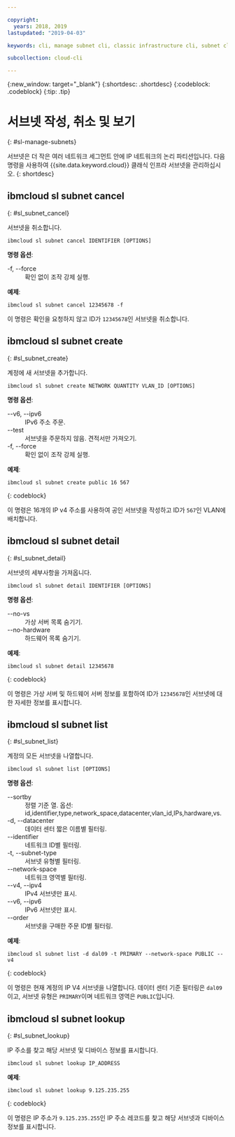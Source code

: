 ```yaml
---

copyright:
  years: 2018, 2019
lastupdated: "2019-04-03"

keywords: cli, manage subnet cli, classic infrastructure cli, subnet cli, ibmcloud sl subnet, subnet cli, newtork cli

subcollection: cloud-cli

---
```


{:new_window: target="_blank"}
{:shortdesc: .shortdesc}
{:codeblock: .codeblock}
{:tip: .tip}

# 서브넷 작성, 취소 및 보기
{: #sl-manage-subnets}

서브넷은 더 작은 여러 네트워크 세그먼트 안에 IP 네트워크의 논리 파티션입니다. 다음 명령을 사용하여 {{site.data.keyword.cloud}} 클래식 인프라 서브넷을 관리하십시오.
{: shortdesc}

## ibmcloud sl subnet cancel
{: #sl_subnet_cancel}

서브넷을 취소합니다.
```
ibmcloud sl subnet cancel IDENTIFIER [OPTIONS]
```

<strong>명령 옵션</strong>:
<dl>
<dt>-f, --force</dt>
<dd>확인 없이 조작 강제 실행.</dd>
</dl>

**예제**:
```
ibmcloud sl subnet cancel 12345678 -f
```
이 명령은 확인을 요청하지 않고 ID가 `12345678`인 서브넷을 취소합니다.

## ibmcloud sl subnet create
{: #sl_subnet_create}

계정에 새 서브넷을 추가합니다.
```
ibmcloud sl subnet create NETWORK QUANTITY VLAN_ID [OPTIONS]
```

<strong>명령 옵션</strong>:
<dl>
<dt>--v6, --ipv6</dt>
<dd>IPv6 주소 주문.</dd>
<dt>--test</dt>
<dd>서브넷을 주문하지 않음. 견적서만 가져오기.</dd>
<dt>-f, --force</dt>
<dd>확인 없이 조작 강제 실행.</dd>
</dl>

**예제**:
```
ibmcloud sl subnet create public 16 567
```
{: codeblock}

이 명령은 16개의 IP v4 주소를 사용하여 공인 서브넷을 작성하고 ID가 `567`인 VLAN에 배치합니다.

## ibmcloud sl subnet detail
{: #sl_subnet_detail}

서브넷의 세부사항을 가져옵니다.
```
ibmcloud sl subnet detail IDENTIFIER [OPTIONS]
```

<strong>명령 옵션</strong>:
<dl>
<dt>--no-vs</dt>
<dd>가상 서버 목록 숨기기.</dd>
<dt>--no-hardware</dt>
<dd>하드웨어 목록 숨기기.</dd>
</dl>

**예제**:
```
ibmcloud sl subnet detail 12345678
```
{: codeblock}

이 명령은 가상 서버 및 하드웨어 서버 정보를 포함하여 ID가 `12345678`인 서브넷에 대한 자세한 정보를 표시합니다.

## ibmcloud sl subnet list
{: #sl_subnet_list}

계정의 모든 서브넷을 나열합니다.
```
ibmcloud sl subnet list [OPTIONS]
```

<strong>명령 옵션</strong>:
<dl>
<dt>--sortby</dt>
<dd>정렬 기준 열. 옵션: id,identifier,type,network_space,datacenter,vlan_id,IPs,hardware,vs.</dd>
<dt>-d, --datacenter</dt>
<dd>데이터 센터 짧은 이름별 필터링.</dd>
<dt>--identifier</dt>
<dd>네트워크 ID별 필터링.</dd>
<dt>-t, --subnet-type</dt>
<dd>서브넷 유형별 필터링.</dd>
<dt>--network-space</dt>
<dd>네트워크 영역별 필터링.</dd>
<dt>--v4, --ipv4</dt>
<dd>IPv4 서브넷만 표시.</dd>
<dt>--v6, --ipv6</dt>
<dd>IPv6 서브넷만 표시.</dd>
<dt>--order</dt>
<dd>서브넷을 구매한 주문 ID별 필터링.</dd>
</dl>

**예제**:
```
ibmcloud sl subnet list -d dal09 -t PRIMARY --network-space PUBLIC --v4
```
{: codeblock}

이 명령은 현재 계정의 IP V4 서브넷을 나열합니다. 데이터 센터 기준 필터링은 `dal09`이고, 서브넷 유형은 `PRIMARY`이며 네트워크 영역은 `PUBLIC`입니다.

## ibmcloud sl subnet lookup
{: #sl_subnet_lookup}

IP 주소를 찾고 해당 서브넷 및 디바이스 정보를 표시합니다.
```
ibmcloud sl subnet lookup IP_ADDRESS
```

**예제**:
```
ibmcloud sl subnet lookup 9.125.235.255
```
{: codeblock}

이 명령은 IP 주소가 `9.125.235.255`인 IP 주소 레코드를 찾고 해당 서브넷과 디바이스 정보를 표시합니다.
